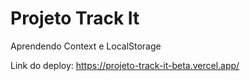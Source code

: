 # Projeto Track It

Aprendendo Context e LocalStorage

Link do deploy: https://projeto-track-it-beta.vercel.app/